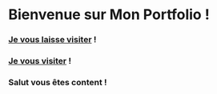 # Bienvenue sur Mon Portfolio ! 
### [Je vous laisse visiter](index.php) ! 

### [Je vous  visiter](index.php) ! 

### Salut vous êtes content ! 
